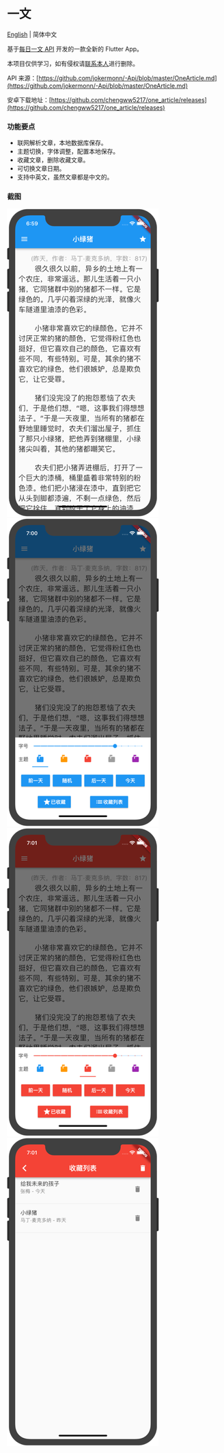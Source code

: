 # 一文

[English](./README.md) | 简体中文

基于[每日一文 API](https://meiriyiwen.com/) 开发的一款全新的 Flutter App。

本项目仅供学习，如有侵权请[联系本人](mailto:chengww5217@163.com)进行删除。

API 来源：[https://github.com/jokermonn/-Api/blob/master/OneArticle.md](https://github.com/jokermonn/-Api/blob/master/OneArticle.md)

安卓下载地址：[https://github.com/chengww5217/one_article/releases](https://github.com/chengww5217/one_article/releases)

### 功能要点

- 联网解析文章，本地数据库保存。
- 主题切换，字体调整，配置本地保存。
- 收藏文章，删除收藏文章。
- 可切换文章日期。
- 支持中英文，虽然文章都是中文的。

### 截图

![](./res/screenshots/screenshot-01.png)
![](./res/screenshots/screenshot-02.png)
![](./res/screenshots/screenshot-03.png)
![](./res/screenshots/screenshot-04.png)



